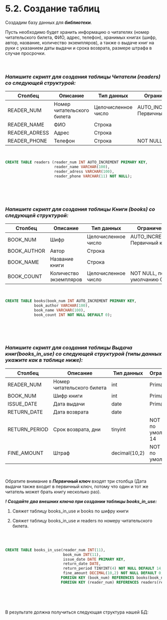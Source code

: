 # 5.2. Создание таблиц

Создадим базу данных для _**библиотеки**_.

Пусть необходимо будет хранить информацию о читателях (номер читательского билета, ФИО, адрес, телефон), хранимых книгах (шифр, автор, название, количество экземпляров), а также о выдаче книг на руки с указанием даты выдачи и срока возврата, размере штрафа в случае просрочки.
<br>
<br>
<br>

### _**Напишите скрипт для создания таблицы Читатели (readers) со следующей структурой:**_

|Столбец|Описание|Тип данных|Ограничения|
|---|---|---|---|
|READER_NUM|Номер читательского билета|Целочисленное число|AUTO_INCREMENT, Первичный ключ|
|READER_NAME|ФИО|Строка||
|READER_ADRESS|Адрес|Строка||
|READER_PHONE|Телефон|Строка|NOT NULL|
<br>

```sql
CREATE TABLE readers (reader_num INT AUTO_INCREMENT PRIMARY KEY,
                      reader_name VARCHAR(100),
                      reader_adress VARCHAR(100),
                      reader_phone VARCHAR(11) NOT NULL);
```
<br>
<br>
<br>

### _**Напишите скрипт для создания таблицы Книги (books) со следующей структурой:**_

|Столбец|Описание|Тип данных|Ограничения|
|---|---|---|---|
|BOOK_NUM|Шифр|Целочисленное число|AUTO_INCREMENT, Первичный ключ|
|BOOK_AUTHOR|Автор|Строка||
|BOOK_NAME|Название книги|Строка||
|BOOK_COUNT|Количество экземпляров|Целочисленное число|NOT NULL, по умолчанию 0|
<br>

```sql
CREATE TABLE books(book_num INT AUTO_INCREMENT PRIMARY KEY,
             book_author VARCHAR(100),
             book_name VARCHAR(100),
             book_count INT NOT NULL DEFAULT 0);
```
<br>
<br>
<br>

### _**Напишите скрипт для создания таблицы Выдача книг(books_in_use) со следующей структурой (типы данных укажите как в таблице ниже):**_

|Столбец|Описание|Тип данных|Ограничения|
|---|---|---|---|
|READER_NUM|Номер читательского билета|int|Primary key|
|BOOK_NUM|Шифр книги|int|Primary key|
|ISSUE_DATE|Дата выдачи|date|Primary key|
|RETURN_DATE|Дата возврата|date||
|RETURN_PERIOD|Срок возврата, дни|tinyint|NOT NULL, по умолчанию 14|
|FINE_AMOUNT|Штраф|decimal(10,2)|NOT NULL, по умолчанию 0|
<br>

Обратите внимание в _**Первичный ключ**_ входят три столбца (Дата выдачи также входит в первичный ключ, потому что один и тот же читатель может брать книгу несколько раз). 
<br>

_**! Создайте два внешних ключа при создании таблицы books_in_use:**_

1) Свяжет таблицу books_in_use и books по шифру книги

2) Свяжет таблицу books_in_use и readers по номеру читательского билета.
<br>

<image src="/img/5.2. pic1.png" alt="">
<br>
<br>

```sql
CREATE TABLE books_in_use(reader_num INT(11),
                          book_num INT(11),
                          issue_date DATE PRIMARY KEY,
                          return_date DATE,
                          return_period TINYINT(4) NOT NULL DEFAULT 14,
                          fine_amount DECIMAL(10,2) NOT NULL DEFAULT 0,
                         FOREIGN KEY (book_num) REFERENCES books(book_num),
                         FOREIGN KEY (reader_num) REFERENCES readers(reader_num));
```
<br>
<br>
<br>

В результате должна получиться следующая структура нашей БД:

<image src="/img/5.2. pic2.png" alt="">
